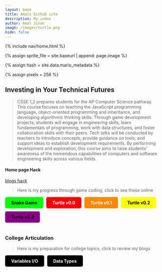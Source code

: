 ```yaml
---
layout: base
title: Amalś Github site
description: My index
author: Amal Jinan
image: /images/turtle.png
hide: false
---
```


<!-- Liquid: statements -->

<!-- Include submenu from _includes to top of pages -->
{% include nav/home.html %}
<!-- Concatenation of site URL to frontmatter image -->
{% assign sprite_file = site.baseurl | append: page.image %}
<!-- Has is a list variable containing mario metadata for sprite -->
{% assign hash = site.data.mario_metadata %}  
<!-- Size width/height of Sprite images -->
{% assign pixels = 256 %}

<!-- Embedded Cascading Style Sheet (CSS) rules, define how HTML elements look -->

## Investing in Your Technical Futures

> CSSE 1,2 prepares students for the AP Computer Science pathway. This course focuses on teaching the JavaScript programming language, object-oriented programming and inheritance, and developing algorithmic thinking skills. Through game development projects, students will engage in engineering skills, learn fundamentals of programming, work with data structures, and foster collaboration skills with their peers. Tech talks will be conducted by teachers to introduce concepts, provide guidance on tools, and support ideas to establish development requirements. By performing development and exploration, this course aims to raise students' awareness of the tremendous capabilities of computers and software engineering skills across various fields.

#### Home page Hack
<a href="[url](https://raw.githubusercontent.com/AmalJinan/Amal_2025/refs/heads/main/navigation/blogs.md)">blogs hack</a>

> Here is my progress through game coding, click to see these online

<div style="display: flex; flex-wrap: wrap; gap: 10px;">
    <a href="{{site.baseurl}}/snake" style="text-decoration: none;">
        <div style="background-color: #00FF00; color: black; padding: 10px 20px; border-radius: 5px; font-weight: bold;">
            Snake Game
        </div>
    </a>
    <a href="{{site.baseurl}}/rpg" style="text-decoration: none;">
        <div style="background-color: #FF0000; color: white; padding: 10px 20px; border-radius: 5px; font-weight: bold;">
            Turtle v0.0
        </div>
    </a>
    <a href="{{site.baseurl}}/rpg" style="text-decoration: none;">
        <div style="background-color: #FF8800; color: white; padding: 10px 20px; border-radius: 5px; font-weight: bold;">
            Turtle v0.1
        </div>
    </a>
    <a href="{{site.baseurl}}/rpg" style="text-decoration: none;">
        <div style="background-color: #FFFF00; color: black; padding: 10px 20px; border-radius: 5px; font-weight: bold;">
            Turtle v0.2
        </div>
    </a>
    <a href="{{site.baseurl}}/rpg" style="text-decoration: none;">
        <div style="background-color: #880088; color: black; padding: 10px 20px; border-radius: 5px; font-weight: bold;">
            Turtle v0.3
        </div>
    </a>
</div>
</div>

<br>

### College Articulation

> Here is my preparation for college topics, click to review my blogs

<div style="display: flex; flex-wrap: wrap; gap: 10px;">
    <a href="{{site.baseurl}}/csse/javascript/fundamentals/variables" style="text-decoration: none;">
        <div style="background-color: #000000; color: white; padding: 10px 20px; border-radius: 5px; font-weight: bold;">
            Variables I/O
        </div>
    </a>
    <a href="{{site.baseurl}}/csse/javascript/fundamentals/data-types/" style="text-decoration: none;">
        <div style="background-color: #000000; color: white; padding: 10px 20px; border-radius: 5px; font-weight: bold;">
            Data Types
        </div>
    </a>
</div>

<br>
<script src="https://utteranc.es/client.js"
        repo="AmalJinan/Amal_2025"
        issue-term="pathname"
        theme="github-light"
        crossorigin="anonymous" async>
</script>
